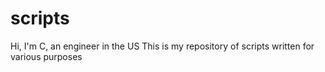 # scripts
Hi, I'm C, an engineer in the US
This is my repository of scripts written for various purposes
